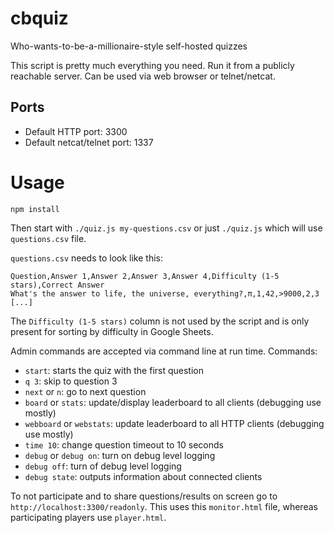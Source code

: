 # cbquiz
Who-wants-to-be-a-millionaire-style self-hosted quizzes

This script is pretty much everything you need. Run it from a publicly reachable
server. Can be used via web browser or telnet/netcat.

## Ports

* Default HTTP port: 3300
* Default netcat/telnet port: 1337

# Usage

`npm install`

Then start with `./quiz.js my-questions.csv` or just  `./quiz.js` which will use `questions.csv` file.

`questions.csv` needs to look like this:

```
Question,Answer 1,Answer 2,Answer 3,Answer 4,Difficulty (1-5 stars),Correct Answer
What's the answer to life, the universe, everything?,π,1,42,>9000,2,3
[...]
```

The `Difficulty (1-5 stars)` column is not used by the script and is only
present for sorting by difficulty in Google Sheets.

Admin commands are accepted via command line at run time. Commands:

* `start`: starts the quiz with the first question
* `q 3`: skip to question 3
* `next` or `n`: go to next question
* `board` or `stats`: update/display leaderboard to all clients (debugging use mostly)
* `webboard` or `webstats`: update leaderboard to all HTTP clients (debugging use mostly)
* `time 10`: change question timeout to 10 seconds
* `debug` or `debug on`: turn on debug level logging
* `debug off`: turn of debug level logging
* `debug state`: outputs information about connected clients

To not participate and to share questions/results on screen go to
`http://localhost:3300/readonly`. This uses this `monitor.html` file, whereas
participating players use `player.html`.
